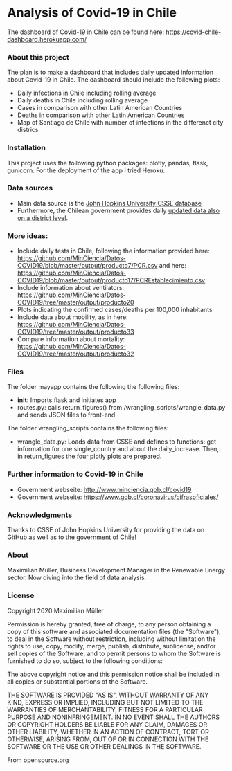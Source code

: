 # Analysis of Covid-19 in Chile

The dashboard of Covid-19 in Chile can be found here: https://covid-chile-dashboard.herokuapp.com/

### About this project
The plan is to make a dashboard that includes daily updated information about Covid-19 in Chile. The dashboard should include the following plots: 
* Daily infections in Chile including rolling average
* Daily deaths in Chile including rolling average
* Cases in comparison with other Latin American Countries
* Deaths in comparison with other Latin American Countries
* Map of Santiago de Chile with number of infections in the differenct city districs

### Installation
This project uses the following python packages: plotly, pandas, flask, gunicorn. For the deployment of the app I tried Heroku. 


### Data sources
* Main data source is the [John Hopkins University CSSE database](https://github.com/CSSEGISandData/COVID-19/blob/master/csse_covid_19_data/csse_covid_19_time_series/time_series_covid19_confirmed_global.csv)
* Furthermore, the Chilean government provides daily [updated data also on a district level](https://github.com/MinCiencia/Datos-COVID19/). 


### More ideas:
* Include daily tests in Chile, following the information provided here: https://github.com/MinCiencia/Datos-COVID19/blob/master/output/producto7/PCR.csv and here: https://github.com/MinCiencia/Datos-COVID19/blob/master/output/producto17/PCREstablecimiento.csv
* Include information about ventilators: https://github.com/MinCiencia/Datos-COVID19/tree/master/output/producto20
* Plots indicating the confirmed cases/deaths per 100,000 inhabitants
* Include data about mobility, as in here: https://github.com/MinCiencia/Datos-COVID19/tree/master/output/producto33
* Compare information about mortality: https://github.com/MinCiencia/Datos-COVID19/tree/master/output/producto32


### Files
The folder mayapp contains the following the following files: 
* __init__: Imports flask and initiates app
* routes.py: calls return_figures() from /wrangling_scripts/wrangle_data.py and sends JSON files to front-end

The folder wrangling_scripts contains the following files: 
* wrangle_data.py: Loads data from CSSE and defines to functions: get information for one single_country and about the daily_increase. Then, in return_figures the four plotly plots are prepared. 


### Further information to Covid-19 in Chile
* Government webseite: http://www.minciencia.gob.cl/covid19
* Government webseite: https://www.gob.cl/coronavirus/cifrasoficiales/


### Acknowledgments
Thanks to CSSE of John Hopkins University for providing the data on GitHub as well as to the government of Chile! 


### About
Maximilian Müller, Business Development Manager in the Renewable Energy sector. Now diving into the field of data analysis. 


### License

Copyright 2020 Maximilian Müller

Permission is hereby granted, free of charge, to any person obtaining a copy of this software and associated 
documentation files (the "Software"), to deal in the Software without restriction, including without limitation the 
rights to use, copy, modify, merge, publish, distribute, sublicense, and/or sell copies of the Software, and to permit 
persons to whom the Software is furnished to do so, subject to the following conditions:

The above copyright notice and this permission notice shall be included in all copies or substantial portions of the 
Software.

THE SOFTWARE IS PROVIDED "AS IS", WITHOUT WARRANTY OF ANY KIND, EXPRESS OR IMPLIED, INCLUDING BUT NOT LIMITED TO THE 
WARRANTIES OF MERCHANTABILITY, FITNESS FOR A PARTICULAR PURPOSE AND NONINFRINGEMENT. IN NO EVENT SHALL THE AUTHORS OR 
COPYRIGHT HOLDERS BE LIABLE FOR ANY CLAIM, DAMAGES OR OTHER LIABILITY, WHETHER IN AN ACTION OF CONTRACT, TORT OR 
OTHERWISE, ARISING FROM, OUT OF OR IN CONNECTION WITH THE SOFTWARE OR THE USE OR OTHER DEALINGS IN THE SOFTWARE.

From opensource.org
